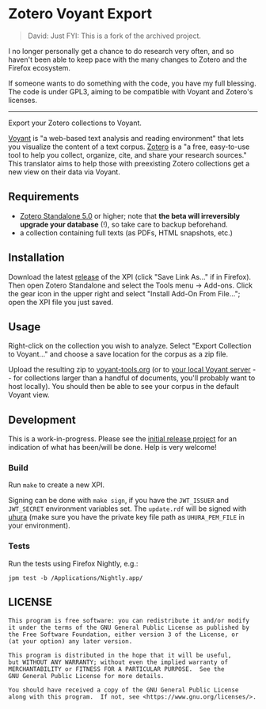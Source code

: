# Zotero Voyant Export

>David: Just FYI: This is a fork of the archived project.

I no longer personally get a chance to do research very often, and so haven't
been able to keep pace with the many changes to Zotero and the Firefox ecosystem.

If someone wants to do something with the code, you have my full blessing. The
code is under GPL3, aiming to be compatible with Voyant and Zotero's licenses.

<hr>

Export your Zotero collections to Voyant.

[Voyant](http://voyant-tools.org/) is "a web-based text analysis and reading
environment" that lets you visualize the content of a text
corpus. [Zotero](https://www.zotero.org/) is a "a free, easy-to-use tool to help
you collect, organize, cite, and share your research sources." This translator
aims to help those with preexisting Zotero collections get a new view on their
data via Voyant.

## Requirements

* [Zotero Standalone 5.0][zot] or higher; note that **the beta will irreversibly
upgrade your database** (!), so take care to backup beforehand.
* a collection containing full texts (as PDFs, HTML snapshots, etc.)

## Installation

Download the latest [release][release] of the XPI (click "Save Link As..." if in
Firefox). Then open Zotero Standalone and select the Tools menu -> Add-ons.
Click the gear icon in the upper right and select "Install Add-On From File...";
open the XPI file you just saved.

## Usage

Right-click on the collection you wish to analyze. Select "Export Collection to
Voyant..." and choose a save location for the corpus as a zip file.

Upload the resulting zip to [voyant-tools.org](voyant-tools.org) (or
to [your local Voyant server][local-voyant] -- for collections larger than a
handful of documents, you'll probably want to host locally). You should then be
able to see your corpus in the default Voyant view.

## Development

This is a work-in-progress. Please see the [initial release project][project]
for an indication of what has been/will be done. Help is very welcome!

### Build

Run `make` to create a new XPI.

Signing can be done with `make sign`, if you have the `JWT_ISSUER` and
`JWT_SECRET` environment variables set. The `update.rdf` will be signed with
[uhura](http://www.softlights.net/projects/mxtools/) (make sure you have the
private key file path as `UHURA_PEM_FILE` in your environment).

### Tests

Run the tests using Firefox Nightly, e.g.:

```
jpm test -b /Applications/Nightly.app/
```

[local-voyant]: http://docs.voyant-tools.org/resources/run-your-own/voyant-server/
[zot]: https://forums.zotero.org/discussion/59829/zotero-5.0-beta/
[release]: https://github.com/corajr/zotero-voyant-export/releases
[project]: https://github.com/corajr/zotero-voyant-export/projects/1



## LICENSE

    This program is free software: you can redistribute it and/or modify
    it under the terms of the GNU General Public License as published by
    the Free Software Foundation, either version 3 of the License, or
    (at your option) any later version.

    This program is distributed in the hope that it will be useful,
    but WITHOUT ANY WARRANTY; without even the implied warranty of
    MERCHANTABILITY or FITNESS FOR A PARTICULAR PURPOSE.  See the
    GNU General Public License for more details.

    You should have received a copy of the GNU General Public License
    along with this program.  If not, see <https://www.gnu.org/licenses/>.

